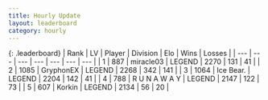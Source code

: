 ```yaml
---
title: Hourly Update
layout: leaderboard
category: hourly
---
```


{: .leaderboard}
| Rank | LV | Player | Division | Elo | Wins | Losses |
| --- | --- | --- | --- | --- | --- | --- |
| <span data-change="0">1</span> | 887 | <span title="ID: 416373">miracle03</span> | LEGEND | <span data-change="2">2270</span> | <span data-change="1">131</span> | <span data-change="0">41</span> |
| <span data-change="0">2</span> | 1085 | <span title="ID: 315148">GryphonEX</span> | LEGEND | <span data-change="0">2268</span> | <span data-change="0">342</span> | <span data-change="0">141</span> |
| <span data-change="0">3</span> | 1064 | <span title="ID: 417840">Ice Bear.</span> | LEGEND | <span data-change="0">2204</span> | <span data-change="0">142</span> | <span data-change="0">41</span> |
| <span data-change="0">4</span> | 788 | <span title="ID: 66144">R U N A W A Y</span> | LEGEND | <span data-change="0">2147</span> | <span data-change="0">122</span> | <span data-change="0">73</span> |
| <span data-change="0">5</span> | 607 | <span title="ID: 31847">Korkin</span> | LEGEND | <span data-change="0">2134</span> | <span data-change="0">56</span> | <span data-change="0">20</span> |